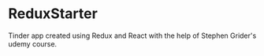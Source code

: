 
# ReduxStarter

Tinder app created using Redux and React with the help of Stephen Grider's udemy course.
